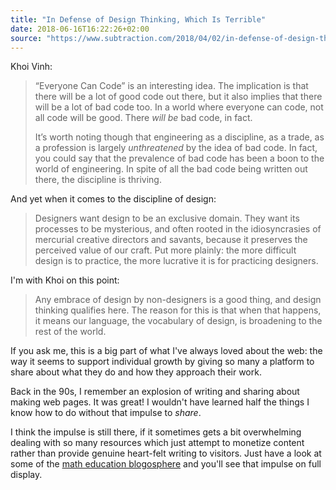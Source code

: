 ```yaml
---
title: "In Defense of Design Thinking, Which Is Terrible"
date: 2018-06-16T16:22:26+02:00
source: "https://www.subtraction.com/2018/04/02/in-defense-of-design-thinking-which-is-terrible/"
---
```


Khoi Vinh:

> “Everyone Can Code” is an interesting idea. The implication is that there will be a lot of good code out there, but it also implies that there will be a lot of bad code too. In a world where everyone can code, not all code will be good. There _will be_ bad code, in fact.
>
> It’s worth noting though that engineering as a discipline, as a trade, as a profession is largely _unthreatened_ by the idea of bad code. In fact, you could say that the prevalence of bad code has been a boon to the world of engineering. In spite of all the bad code being written out there, the discipline is thriving.

And yet when it comes to the discipline of design:

> Designers want design to be an exclusive domain. They want its processes to be mysterious, and often rooted in the idiosyncrasies of mercurial creative directors and savants, because it preserves the perceived value of our craft. Put more plainly: the more difficult design is to practice, the more lucrative it is for practicing designers.

I'm with Khoi on this point:

> Any embrace of design by non-designers is a good thing, and design thinking qualifies here. The reason for this is that when that happens, it means our language, the vocabulary of design, is broadening to the rest of the world.

If you ask me, this is a big part of what I've always loved about the web: the way it seems to support individual growth by giving so many a platform to share about what they do and how they approach their work.

Back in the 90s, I remember an explosion of writing and sharing about making web pages. It was great! I wouldn't have learned half the things I know how to do without that impulse to _share_.

I think the impulse is still there, if it sometimes gets a bit overwhelming dealing with so many resources which just attempt to monetize content rather than provide genuine heart-felt writing to visitors. Just have a look at some of the [math education blogosphere](/2014/11/thinking-about-the-math-education-blogosphere/) and you'll see that impulse on full display.
